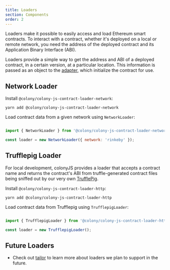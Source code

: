 ```yaml
---
title: Loaders
section: Components
order: 2
---
```


Loaders make it possible to easily access and load Ethereum smart contracts. To interact with a contract, whether it's deployed on a local or remote network, you need the address of the deployed contract and its Application Binary Interface (ABI).

Loaders provide a simple way to get the address and ABI of a deployed contract, in a certain version, at a particular location. This information is passed as an object to the [adapter](/colonyjs/components-adapters/), which initialize the contract for use.

## Network Loader

Install `@colony/colony-js-contract-loader-network`:

```
yarn add @colony/colony-js-contract-loader-network
```

Load contract data from a given network using `NetworkLoader`:

```js

import { NetworkLoader } from '@colony/colony-js-contract-loader-network';

const loader = new NetworkLoader({ network: 'rinkeby' });

```

## Trufflepig Loader

For local development, colonyJS provides a loader that accepts a contract name and returns the contract's ABI from truffle-generated contract files being sniffed out by our very own [TrufflePig](https://github.com/JoinColony/trufflepig).

Install `@colony/colony-js-contract-loader-http`:

```
yarn add @colony/colony-js-contract-loader-http
```

Load contract data from Trufflepig using `TrufflepigLoader`:

```js

import { TrufflepigLoader } from '@colony/colony-js-contract-loader-http';

const loader = new TrufflepigLoader();

```

## Future Loaders

- Check out [tailor](/tailor/docs-overview/) to learn more about loaders we plan to support in the future.
